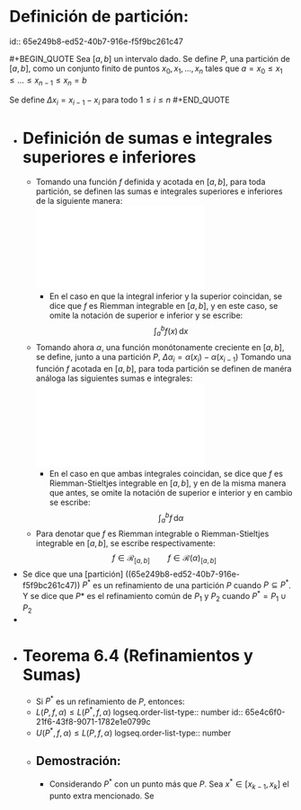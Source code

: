 # Definición de partición:
id:: 65e249b8-ed52-40b7-916e-f5f9bc261c47

#+BEGIN_QUOTE
Sea $[a,b]$ un intervalo dado. Se define $P$, una partición de $[a,b]$, como un conjunto finito de puntos $x_0, x_1, ..., x_n$ tales que $a = x_0 \leq x_1 \leq \dots \leq x_{n-1} \leq x_n = b$

Se define $\Delta x_i = x_{i-1} - x_i$ para todo $1 \leq i \leq n$
#+END_QUOTE
- # Definición de sumas e integrales superiores e inferiores
	- Tomando una función $f$ definida y acotada en $[a,b]$, para toda partición, se definen las sumas e integrales superiores e inferiores de la siguiente manera: ![SumIntDefs.pdf](../assets/AssetsPDF_1709403726826_0.pdf)
		- En el caso en que la integral inferior y la superior coincidan, se dice que $f$ es Riemman integrable en $[a,b]$, y en este caso, se omite la notación de superior e inferior y se escribe:
		  $$\int_a^b f(x)\,\mathrm{d}x$$
	- Tomando ahora $\alpha$, una función monótonamente creciente en $[a,b]$, se define, junto a una partición $P$, $\Delta \alpha_i = \alpha(x_i) - \alpha(x_{i-1})$
	  Tomando una función $f$ acotada en $[a,b]$, para toda partición se definen de manéra análoga las siguientes sumas e integrales: ![SumIntDefsStieltjes.pdf](../assets/AssetsPDF_1709491235439_0.pdf)
		- En el caso en que ambas integrales coincidan, se dice que $f$ es Riemman-Stieltjes integrable en $[a,b]$, y en de la misma manera que antes, se omite la notación de superior e interior y en cambio se escribe:
		  $$\int_a^bf\,\mathrm{d}\alpha$$
	- Para denotar que $f$ es Riemman integrable o Riemman-Stieltjes integrable en $[a,b]$, se escribe respectivamente:
	  $$f \in \mathscr{R}_{[a,b]} \qquad f \in \mathscr{R}(\alpha)_{[a,b]}$$
- Se dice que una [partición] ((65e249b8-ed52-40b7-916e-f5f9bc261c47)) $P^*$ es un refinamiento de una partición $P$ cuando $P \subseteq P^*$. Y se dice que $P*$ es el refinamiento común de $P_1$ y $P_2$ cuando $P^* = P_1 \cup P_2$
-
- # Teorema 6.4 (Refinamientos y Sumas)
	- Si $P^*$ es un refinamiento de $P$, entonces:
	- $L(P,f,\alpha) \leq L(P^*,f,\alpha)$
	  logseq.order-list-type:: number
	  id:: 65e4c6f0-21f6-43f8-9071-1782e1e0799c
	- $U(P^*,f,\alpha) \leq L(P,f,\alpha)$
	  logseq.order-list-type:: number
	- ## Demostración:
		- Considerando $P^*$ con un punto más que $P$. Sea $x^* \in [x_{k-1},x_k]$ el punto extra mencionado. Se